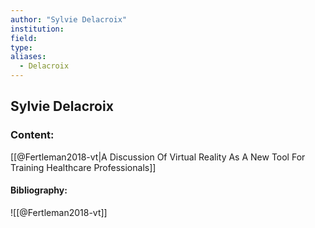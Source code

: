 ```yaml
---
author: "Sylvie Delacroix"
institution:
field:
type:
aliases:
  - Delacroix
---
```


## Sylvie Delacroix

### Content:
[[@Fertleman2018-vt|A Discussion Of Virtual Reality As A New Tool For Training Healthcare Professionals]]

#### Bibliography:

![[@Fertleman2018-vt]]